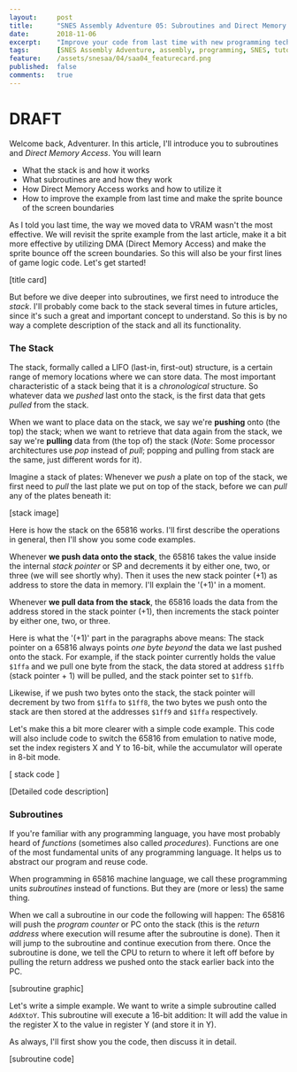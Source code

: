 ```yaml
---
layout:     post
title:      "SNES Assembly Adventure 05: Subroutines and Direct Memory Access"
date:       2018-11-06
excerpt:    "Improve your code from last time with new programming techniques"
tags:       [SNES Assembly Adventure, assembly, programming, SNES, tutorial]
feature:    /assets/snesaa/04/saa04_featurecard.png
published:  false
comments:   true
---
```

# DRAFT

Welcome back, Adventurer. In this article, I'll introduce you to subroutines and *Direct Memory Access*. You will learn

* What the stack is and how it works
* What subroutines are and how they work
* How Direct Memory Access works and how to utilize it
* How to improve the example from last time and make the sprite bounce of the screen boundaries

As I told you last time, the way we moved data to VRAM wasn't the most effective. We will revisit the sprite example from the last article, make it a bit more effective by utilizing DMA (Direct Memory Access) and make the sprite bounce off the screen boundaries. So this will also be your first lines of game logic code. Let's get started!

[title card]

But before we dive deeper into subroutines, we first need to introduce the *stack*. I'll probably come back to the stack several times in future articles, since it's such a great and important concept to understand. So this is by no way a complete description of the stack and all its functionality.

### The Stack
The stack, formally called a LIFO (last-in, first-out) structure, is a certain range of memory locations where we can store data. The most important characteristic of a stack being that it is a *chronological* structure. So whatever data we *pushed* last onto the stack, is the first data that gets *pulled* from the stack.

When we want to place data on the stack, we say we're **pushing** onto (the top) the stack; when we want to retrieve that data again from the stack, we say we're **pulling** data from (the top of) the stack (*Note*: Some processor architectures use *pop* instead of *pull*; popping and pulling from stack are the same, just different words for it).

Imagine a stack of plates: Whenever we *push* a plate on top of the stack, we first need to *pull* the last plate we put on top of the stack, before we can *pull* any of the plates beneath it:

[stack image]

Here is how the stack on the 65816 works. I'll first describe the operations in general, then I'll show you some code examples.

Whenever **we push data onto the stack**, the 65816 takes the value inside the internal *stack pointer* or SP and decrements it by either one, two, or three (we will see shortly why). Then it uses the new stack pointer (+1) as address to store the data in memory. I'll explain the '(+1)' in a moment.

Whenever **we pull data from the stack**, the 65816 loads the data from the address stored in the stack pointer (+1), then increments the stack pointer by either one, two, or three.

Here is what the '(+1)' part in the paragraphs above means: The stack pointer on a 65816 always points *one byte beyond* the data we last pushed onto the stack. For example, if the stack pointer currently holds the value `$1ffa` and we pull one byte from the stack, the data stored at address `$1ffb` (stack pointer + 1) will be pulled, and the stack pointer set to `$1ffb`.

Likewise, if we push two bytes onto the stack, the stack pointer will decrement by two from `$1ffa` to `$1ff8`, the two bytes we push onto the stack are then stored at the addresses `$1ff9` and `$1ffa` respectively.

Let's make this a bit more clearer with a simple code example. This code will also include code to switch the 65816 from emulation to native mode, set the index registers X and Y to 16-bit, while the accumulator will operate in 8-bit mode.

[ stack code ]

[Detailed code description]


### Subroutines
If you're familiar with any programming language, you have most probably heard of *functions* (sometimes also called *procedures*). Functions are one of the most fundamental units of any programming language. It helps us to abstract our program and reuse code.

When programming in 65816 machine language, we call these programming units *subroutines* instead of functions. But they are (more or less) the same thing.

When we call a subroutine in our code the following will happen: The 65816 will push the *program counter* or PC onto the stack (this is the *return address* where execution will resume after the subroutine is done). Then it will jump to the subroutine and continue execution from there. Once the subroutine is done, we tell the CPU to return to where it left off before by pulling the return address we pushed onto the stack earlier back into the PC.

[subroutine graphic]

Let's write a simple example. We want to write a simple subroutine called `AddXtoY`. This subroutine will execute a 16-bit addition: It will add the value in the register X to the value in register Y (and store it in Y).

As always, I'll first show you the code, then discuss it in detail.

[subroutine code]
